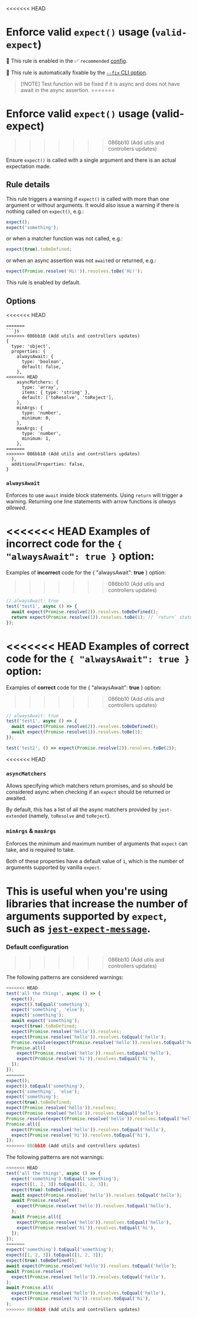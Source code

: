 <<<<<<< HEAD
# Enforce valid `expect()` usage (`valid-expect`)

💼 This rule is enabled in the ✅ `recommended`
[config](https://github.com/jest-community/eslint-plugin-jest/blob/main/README.md#shareable-configurations).

🔧 This rule is automatically fixable by the
[`--fix` CLI option](https://eslint.org/docs/latest/user-guide/command-line-interface#--fix).

<!-- end auto-generated rule header -->

> [!NOTE] Test function will be fixed if it is async and does not have await in
> the async assertion.
=======
# Enforce valid `expect()` usage (valid-expect)
>>>>>>> 086bb10 (Add utils and controllers updates)

Ensure `expect()` is called with a single argument and there is an actual
expectation made.

## Rule details

This rule triggers a warning if `expect()` is called with more than one argument
or without arguments. It would also issue a warning if there is nothing called
on `expect()`, e.g.:

```js
expect();
expect('something');
```

or when a matcher function was not called, e.g.:

```js
expect(true).toBeDefined;
```

or when an async assertion was not `await`ed or returned, e.g.:

```js
expect(Promise.resolve('Hi!')).resolves.toBe('Hi!');
```

This rule is enabled by default.

## Options

<<<<<<< HEAD
```json5
=======
```js
>>>>>>> 086bb10 (Add utils and controllers updates)
{
  type: 'object',
  properties: {
    alwaysAwait: {
      type: 'boolean',
      default: false,
    },
<<<<<<< HEAD
    asyncMatchers: {
      type: 'array',
      items: { type: 'string' },
      default: ['toResolve', 'toReject'],
    },
    minArgs: {
      type: 'number',
      minimum: 0,
    },
    maxArgs: {
      type: 'number',
      minimum: 1,
    },
=======
>>>>>>> 086bb10 (Add utils and controllers updates)
  },
  additionalProperties: false,
}
```

### `alwaysAwait`

Enforces to use `await` inside block statements. Using `return` will trigger a
warning. Returning one line statements with arrow functions is _always allowed_.

<<<<<<< HEAD
Examples of **incorrect** code for the `{ "alwaysAwait": true }` option:
=======
Examples of **incorrect** code for the { "alwaysAwait": **true** } option:
>>>>>>> 086bb10 (Add utils and controllers updates)

```js
// alwaysAwait: true
test('test1', async () => {
  await expect(Promise.resolve(2)).resolves.toBeDefined();
  return expect(Promise.resolve(1)).resolves.toBe(1); // `return` statement will trigger a warning
});
```

<<<<<<< HEAD
Examples of **correct** code for the `{ "alwaysAwait": true }` option:
=======
Examples of **correct** code for the { "alwaysAwait": **true** } option:
>>>>>>> 086bb10 (Add utils and controllers updates)

```js
// alwaysAwait: true
test('test1', async () => {
  await expect(Promise.resolve(2)).resolves.toBeDefined();
  await expect(Promise.resolve(1)).resolves.toBe(1);
});

test('test2', () => expect(Promise.resolve(2)).resolves.toBe(2));
```

<<<<<<< HEAD
### `asyncMatchers`

Allows specifying which matchers return promises, and so should be considered
async when checking if an `expect` should be returned or awaited.

By default, this has a list of all the async matchers provided by
`jest-extended` (namely, `toResolve` and `toReject`).

### `minArgs` & `maxArgs`

Enforces the minimum and maximum number of arguments that `expect` can take, and
is required to take.

Both of these properties have a default value of `1`, which is the number of
arguments supported by vanilla `expect`.

This is useful when you're using libraries that increase the number of arguments
supported by `expect`, such as
[`jest-expect-message`](https://www.npmjs.com/package/jest-expect-message).
=======
### Default configuration
>>>>>>> 086bb10 (Add utils and controllers updates)

The following patterns are considered warnings:

```js
<<<<<<< HEAD
test('all the things', async () => {
  expect();
  expect().toEqual('something');
  expect('something', 'else');
  expect('something');
  await expect('something');
  expect(true).toBeDefined;
  expect(Promise.resolve('hello')).resolves;
  expect(Promise.resolve('hello')).resolves.toEqual('hello');
  Promise.resolve(expect(Promise.resolve('hello')).resolves.toEqual('hello'));
  Promise.all([
    expect(Promise.resolve('hello')).resolves.toEqual('hello'),
    expect(Promise.resolve('hi')).resolves.toEqual('hi'),
  ]);
});
=======
expect();
expect().toEqual('something');
expect('something', 'else');
expect('something');
expect(true).toBeDefined;
expect(Promise.resolve('hello')).resolves;
expect(Promise.resolve('hello')).resolves.toEqual('hello');
Promise.resolve(expect(Promise.resolve('hello')).resolves.toEqual('hello'));
Promise.all([
  expect(Promise.resolve('hello')).resolves.toEqual('hello'),
  expect(Promise.resolve('hi')).resolves.toEqual('hi'),
]);
>>>>>>> 086bb10 (Add utils and controllers updates)
```

The following patterns are not warnings:

```js
<<<<<<< HEAD
test('all the things', async () => {
  expect('something').toEqual('something');
  expect([1, 2, 3]).toEqual([1, 2, 3]);
  expect(true).toBeDefined();
  await expect(Promise.resolve('hello')).resolves.toEqual('hello');
  await Promise.resolve(
    expect(Promise.resolve('hello')).resolves.toEqual('hello'),
  );
  await Promise.all([
    expect(Promise.resolve('hello')).resolves.toEqual('hello'),
    expect(Promise.resolve('hi')).resolves.toEqual('hi'),
  ]);
});
=======
expect('something').toEqual('something');
expect([1, 2, 3]).toEqual([1, 2, 3]);
expect(true).toBeDefined();
await expect(Promise.resolve('hello')).resolves.toEqual('hello');
await Promise.resolve(
  expect(Promise.resolve('hello')).resolves.toEqual('hello'),
);
await Promise.all(
  expect(Promise.resolve('hello')).resolves.toEqual('hello'),
  expect(Promise.resolve('hi')).resolves.toEqual('hi'),
);
>>>>>>> 086bb10 (Add utils and controllers updates)
```

